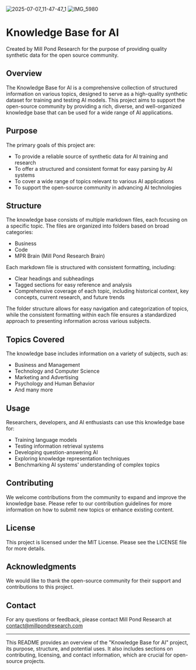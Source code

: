 ![2025-07-07_11-47-47_1](https://github.com/user-attachments/assets/45c9e514-cd6b-45ec-be38-916f76a0eaeb)
![IMG_5980](https://github.com/user-attachments/assets/8bc5add2-dc96-443e-a0e2-e5620f76a01d)
# Knowledge Base for AI

Created by Mill Pond Research for the purpose of providing quality synthetic data for the open source community.

## Overview

The Knowledge Base for AI is a comprehensive collection of structured information on various topics, designed to serve as a high-quality synthetic dataset for training and testing AI models. This project aims to support the open-source community by providing a rich, diverse, and well-organized knowledge base that can be used for a wide range of AI applications.

## Purpose

The primary goals of this project are:

- To provide a reliable source of synthetic data for AI training and research
- To offer a structured and consistent format for easy parsing by AI systems
- To cover a wide range of topics relevant to various AI applications
- To support the open-source community in advancing AI technologies

## Structure

The knowledge base consists of multiple markdown files, each focusing on a specific topic. The files are organized into folders based on broad categories:

- Business
- Code
- MPR Brain (Mill Pond Research Brain)

Each markdown file is structured with consistent formatting, including:

- Clear headings and subheadings
- Tagged sections for easy reference and analysis
- Comprehensive coverage of each topic, including historical context, key concepts, current research, and future trends

The folder structure allows for easy navigation and categorization of topics, while the consistent formatting within each file ensures a standardized approach to presenting information across various subjects.

## Topics Covered

The knowledge base includes information on a variety of subjects, such as:

- Business and Management
- Technology and Computer Science
- Marketing and Advertising
- Psychology and Human Behavior
- And many more

## Usage

Researchers, developers, and AI enthusiasts can use this knowledge base for:

- Training language models
- Testing information retrieval systems
- Developing question-answering AI
- Exploring knowledge representation techniques
- Benchmarking AI systems' understanding of complex topics

## Contributing

We welcome contributions from the community to expand and improve the knowledge base. Please refer to our contribution guidelines for more information on how to submit new topics or enhance existing content.

## License

This project is licensed under the MIT License. Please see the LICENSE file for more details.

## Acknowledgments

We would like to thank the open-source community for their support and contributions to this project. 

## Contact

For any questions or feedback, please contact Mill Pond Research at contact@millpondresearch.com

---

This README provides an overview of the "Knowledge Base for AI" project, its purpose, structure, and potential uses. It also includes sections on contributing, licensing, and contact information, which are crucial for open-source projects.
